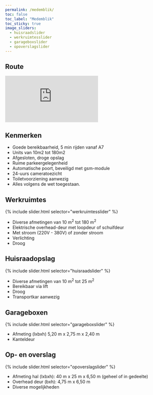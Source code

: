 ```yaml
---
permalink: /medemblik/
toc: false
toc_label: "Medemblik"
toc_sticky: true
image_sliders:
  - huisraadslider
  - werkruimtesslider
  - garageboxslider
  - opoverslagslider
---
```


## Route

<div class="map-responsive"><iframe src="https://www.google.com/maps/embed?pb=!1m18!1m12!1m3!1d2414.0844084523724!2d5.091300415960181!3d52.766751425665184!2m3!1f0!2f0!3f0!3m2!1i1024!2i768!4f13.1!3m3!1m2!1s0x47c8b1d671eeb065%3A0xe329e002554ead70!2sNijverheidsweg+7%2C+1671+GC+Medemblik!5e0!3m2!1snl!2snl!4v1553698641947" frameborder="0" style="border:0" allowfullscreen="allowfullscreen"> </iframe>
</div>

## Kenmerken

* Goede bereikbaarheid, 5 min rijden vanaf A7
* Units van 10m2 tot 180m2
* Afgesloten, droge opslag
* Ruime parkeergelegenheid
* Automatische poort, beveiligd met gsm-module
* 24-uurs cameratoezicht
* Toiletvoorziening aanwezig
* Alles volgens de wet toegestaan.

## Werkruimtes

{% include slider.html selector="werkruimtesslider" %}

* Diverse afmetingen van 10 m<sup>2</sup> tot 180 m<sup>2</sup>
* Elektrische overhead-deur met loopdeur of schuifdeur
* Met stroom (220V - 380V) of zonder stroom
* Verlichting
* Droog

## Huisraadopslag

{% include slider.html selector="huisraadslider" %}

* Diverse afmetingen van 10 m<sup>2</sup> tot 25 m<sup>2</sup>
* Bereikbaar via lift
* Droog
* Transportkar aanwezig

## Garageboxen

{% include slider.html selector="garageboxslider" %}

* Afmeting (lxbxh) 5,20 m x 2,75 m x 2,40 m
* Kanteldeur

## Op- en overslag

{% include slider.html selector="opoverslagslider" %}

* Afmeting hal (lxbxh): 40 m x 25 m x 6,50 m (geheel of in gedeelte)
* Overhead deur (bxh): 4,75 m x 6,50 m
* Diverse mogelijkheden
